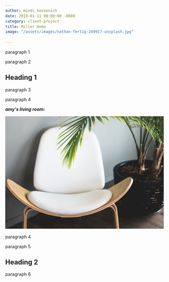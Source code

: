 ```yaml
---
author: mindi_kessenich
date: 2019-01-11 00:00:00 -0600
category: client-project
title: Miller Home
image: "/assets/images/nathan-fertig-249917-unsplash.jpg"

---
```

paragraph 1

paragraph 2

## Heading 1

paragraph 3

paragraph 4

**_amy's living room:_**

![](/assets/images/kari-shea-580156-unsplash.jpg)

paragraph 4

paragraph 5

## Heading 2

paragraph 6